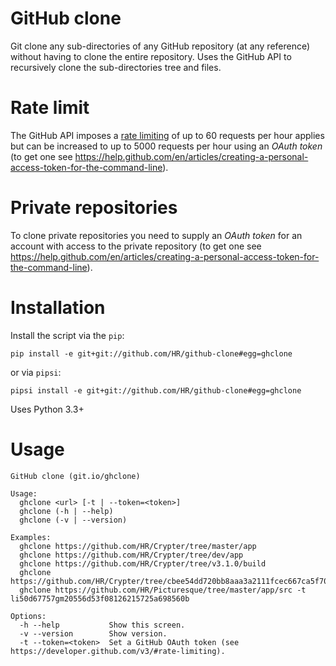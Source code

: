 # GitHub clone
Git clone any sub-directories of any GitHub repository (at any reference) without having to clone the entire repository.
Uses the GitHub API to recursively clone the sub-directories tree and files.

# Rate limit
The GitHub API imposes a [rate limiting](https://developer.github.com/v3/#rate-limiting) of up to 60 requests per hour applies but can be increased to up to 5000 requests per hour using an _OAuth token_ (to get one see https://help.github.com/en/articles/creating-a-personal-access-token-for-the-command-line).

# Private repositories
To clone private repositories you need to supply an _OAuth token_ for an account with access to the private repository (to get one see https://help.github.com/en/articles/creating-a-personal-access-token-for-the-command-line).

# Installation
Install the script via the `pip`:
```
pip install -e git+git://github.com/HR/github-clone#egg=ghclone
```
or via `pipsi`:
```
pipsi install -e git+git://github.com/HR/github-clone#egg=ghclone
```
Uses Python 3.3+

# Usage
```
GitHub clone (git.io/ghclone)

Usage:
  ghclone <url> [-t | --token=<token>]
  ghclone (-h | --help)
  ghclone (-v | --version)

Examples:
  ghclone https://github.com/HR/Crypter/tree/master/app
  ghclone https://github.com/HR/Crypter/tree/dev/app
  ghclone https://github.com/HR/Crypter/tree/v3.1.0/build
  ghclone https://github.com/HR/Crypter/tree/cbee54dd720bb8aaa3a2111fcec667ca5f700510/build
  ghclone https://github.com/HR/Picturesque/tree/master/app/src -t li50d67757gm20556d53f08126215725a698560b

Options:
  -h --help           Show this screen.
  -v --version        Show version.
  -t --token=<token>  Set a GitHub OAuth token (see https://developer.github.com/v3/#rate-limiting).
```

